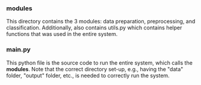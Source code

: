 ### modules<br>
This directory contains the 3 modules: data preparation, preprocessing, and classification. Additionally, also contains utils.py which contains helper functions that was used in the entire system.

### main.py
This python file is the source code to run the entire system, which calls the **modules**. Note that the correct directory set-up, e.g., having the "data" folder, "output" folder, etc., is needed to correctly run the system.
